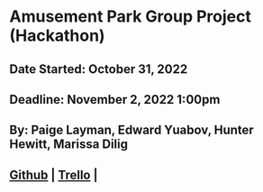 # Amusement Park Group Project (Hackathon)

## Date Started: October 31, 2022
## Deadline: November 2, 2022 1:00pm

## By: Paige Layman, Edward Yuabov, Hunter Hewitt, Marissa Dilig

## [Github](https://github.com/EddieYuabov/Amusement_Park) | [Trello]() | 

### 




